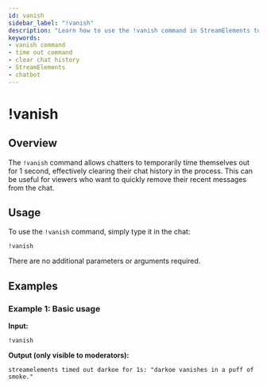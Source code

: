 ```yaml
---
id: vanish
sidebar_label: "!vanish"
description: "Learn how to use the !vanish command in StreamElements to temporarily time yourself out and clear your chat history."
keywords:
- vanish command
- time out command
- clear chat history
- StreamElements
- chatbot
---
```


# !vanish

## Overview

The `!vanish` command allows chatters to temporarily time themselves out for 1 second, effectively clearing their chat history in the process. This can be useful for viewers who want to quickly remove their recent messages from the chat.

## Usage

To use the `!vanish` command, simply type it in the chat:

```
!vanish
```

There are no additional parameters or arguments required.

## Examples

### Example 1: Basic usage

**Input:**
```
!vanish
```

**Output (only visible to moderators):**
```
streamelements timed out darkoe for 1s: "darkoe vanishes in a puff of smoke."
```

